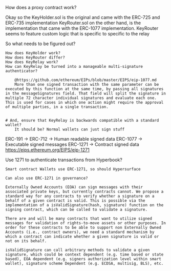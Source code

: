 How does a proxy contract work?

Okay so the KeyHolder.sol is the original and came with the ERC-725 and ERC-735 implementation
KeyRouter.sol on the other hand, is the implementation that came with the ERC-1077 implementation.
KeyRouter seems to feature custom logic that is specific to specific to the relay

So what needs to be figured out?

	How does KeyHolder work?
	How does KeyRouter differ?
	How does KeyRelay work?
	How can KeyRelay be turned into a manageable multi-signature authenticator?

		@https://github.com/ethereum/EIPs/blob/master/EIPS/eip-1077.md
		More than one signed transaction with the same parameter can be executed by this function at the same time, by passing all signatures in the messageSignatures field. That field will split the signature in multiple 72 character individual signatures and evaluate each one. This is used for cases in which one action might require the approval of multiple parties, in a single transaction.

	
	# And, ensure that KeyRelay is backwards compatible with a standard wallet? 
		It should be? Normal wallets can just sign stuff


ERC-191		-> 
ERC-712		-> 	Human readable signed data
ERC-1077	-> 	Executable signed messages
ERC-1271	-> 	Contract signed data
					https://eips.ethereum.org/EIPS/eip-1271


Use 1271 to authenticate transactions from Hyperbook?

	Smart contract Wallets use ERC-1271, so should Hypersurface

	Can also use ERC-1271 in governance?

	Externally Owned Accounts (EOA) can sign messages with their associated private keys, but currently contracts cannot. We propose a standard way for any contracts to verify whether a signature on a behalf of a given contract is valid. This is possible via the implementation of a isValidSignature(hash, signature) function on the signing contract, which can be called to validate a signature.

	There are and will be many contracts that want to utilize signed messages for validation of rights-to-move assets or other purposes. In order for these contracts to be able to support non Externally Owned Accounts (i.e., contract owners), we need a standard mechanism by which a contract can indicate whether a given signature is valid or not on its behalf.

	isValidSignature can call arbitrary methods to validate a given signature, which could be context dependent (e.g. time based or state based), EOA dependent (e.g. signers authorization level within smart wallet), signature scheme Dependent (e.g. ECDSA, multisig, BLS), etc.
